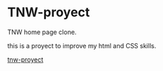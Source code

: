 # TNW-proyect

TNW home page clone.

this is a proyect to improve my html and CSS skills.

[tnw-proyect](https://github.com/omarchavez18/TNW-proyect)
